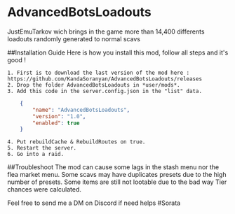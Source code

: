 # AdvancedBotsLoadouts
JustEmuTarkov wich brings in the game more than 14,400 differents loadouts randomly generated to normal scavs

##Installation Guide
Here is how you install this mod, follow all steps and it's good !

	1. First is to download the last version of the mod here : https://github.com/KandaSoranyan/AdvancedBotsLoadouts/releases
	2. Drop the folder AdvancedBotsLoadouts in *user/mods*.
	3. Add this code in the server.config.json in the "list" data.
	
```json
	{
		"name": "AdvancedBotsLoadouts",
		"version": "1.0",
		"enabled": true
	}
```
	4. Put rebuildCache & RebuildRoutes on true.
	5. Restart the server.
	6. Go into a raid.
	
##Troubleshoot
The mod can cause some lags in the stash menu nor the flea market menu.
Some scavs may have duplicates presets due to the high number of presets.
Some items are still not lootable due to the bad way Tier chances were calculated.

Feel free to send me a DM on Discord if need helps #Sorata